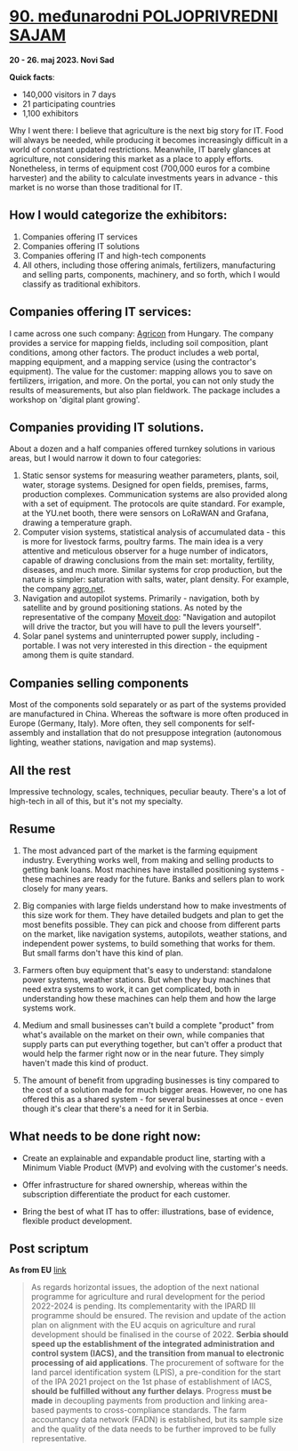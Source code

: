 # [90. međunarodni POLJOPRIVREDNI SAJAM](https://www.sajam.net/sr/kalendar-2023/prolece/90-medjunarodni-poljoprivredni-sajam)

**20 - 26. maj 2023. Novi Sad**

**Quick facts**:

* 140,000 visitors in 7 days
* 21 participating countries
* 1,100 exhibitors

Why I went there: I believe that agriculture is the next big story for IT. Food will always be needed, while producing it becomes increasingly difficult in a world of constant updated restrictions. Meanwhile, IT barely glances at agriculture, not considering this market as a place to apply efforts. Nonetheless, in terms of equipment cost (700,000 euros for a combine harvester) and the ability to calculate investments years in advance - this market is no worse than those traditional for IT.

## How I would categorize the exhibitors:

1. Companies offering IT services
2. Companies offering IT solutions
3. Companies offering IT and high-tech components
4. All others, including those offering animals, fertilizers, manufacturing and selling parts, components, machinery, and so forth, which I would classify as traditional exhibitors.

## Companies offering IT services:

I came across one such company: [Agricon](https://www.agricon.de) from Hungary. The company provides a service for mapping fields, including soil composition, plant conditions, among other factors. The product includes a web portal, mapping equipment, and a mapping service (using the contractor's equipment). The value for the customer: mapping allows you to save on fertilizers, irrigation, and more. On the portal, you can not only study the results of measurements, but also plan fieldwork. The package includes a workshop on 'digital plant growing'.

## Companies providing IT solutions.

About a dozen and a half companies offered turnkey solutions in various areas, but I would narrow it down to four categories:

1. Static sensor systems for measuring weather parameters, plants, soil, water, storage systems. Designed for open fields, premises, farms, production complexes. Communication systems are also provided along with a set of equipment. The protocols are quite standard. For example, at the YU.net booth, there were sensors on LoRaWAN and Grafana, drawing a temperature graph.
2. Computer vision systems, statistical analysis of accumulated data - this is more for livestock farms, poultry farms. The main idea is a very attentive and meticulous observer for a huge number of indicators, capable of drawing conclusions from the main set: mortality, fertility, diseases, and much more. Similar systems for crop production, but the nature is simpler: saturation with salts, water, plant density. For example, the company [agro.net](https://digitalfarming.eu).
3. Navigation and autopilot systems. Primarily - navigation, both by satellite and by ground positioning stations. As noted by the representative of the company [Moveit doo](https://traktorskenavigacije.rs/autopilot/): "Navigation and autopilot will drive the tractor, but you will have to pull the levers yourself".
4. Solar panel systems and uninterrupted power supply, including - portable. I was not very interested in this direction - the equipment among them is quite standard.

## Companies selling components

Most of the components sold separately or as part of the systems provided are manufactured in China. Whereas the software is more often produced in Europe (Germany, Italy). More often, they sell components for self-assembly and installation that do not presuppose integration (autonomous lighting, weather stations, navigation and map systems).

## All the rest

Impressive technology, scales, techniques, peculiar beauty. There's a lot of high-tech in all of this, but it's not my specialty.

## Resume

1. The most advanced part of the market is the farming equipment industry. Everything works well, from making and selling products to getting bank loans. Most machines have installed positioning systems - these machines are ready for the future. Banks and sellers plan to work closely for many years.

2. Big companies with large fields understand how to make investments of this size work for them. They have detailed budgets and plan to get the most benefits possible. They can pick and choose from different parts on the market, like navigation systems, autopilots, weather stations, and independent power systems, to build something that works for them. But small farms don't have this kind of plan.

3. Farmers often buy equipment that's easy to understand: standalone power systems, weather stations. But when they buy machines that need extra systems to work, it can get complicated, both in understanding how these machines can help them and how the large systems work.

4. Medium and small businesses can't build a complete "product" from what's available on the market on their own, while companies that supply parts can put everything together, but can't offer a product that would help the farmer right now or in the near future. They simply haven't made this kind of product.

5. The amount of benefit from upgrading businesses is tiny compared to the cost of a solution made for much bigger areas. However, no one has offered this as a shared system - for several businesses at once - even though it's clear that there's a need for it in Serbia.

## What needs to be done right now:

* Create an explainable and expandable product line, starting with a Minimum Viable Product (MVP) and evolving with the customer's needs.

* Offer infrastructure for shared ownership, whereas within the subscription differentiate the product for each customer.

* Bring the best of what IT has to offer: illustrations, base of evidence, flexible product development.

## Post scriptum

**As from EU** [link](https://neighbourhood-enlargement.ec.europa.eu/system/files/2022-10/Serbia%20Report%202022.pdf)
> As regards horizontal issues, the adoption of the next national programme for agriculture and rural development for the period 2022-2024 is pending. Its complementarity with the IPARD III programme should be ensured. The revision and update of the action plan on alignment with the EU acquis on agriculture and rural development should be finalised in the course of 2022. **Serbia should speed up the establishment of the integrated administration and control system (IACS), and the transition from manual to electronic processing of aid applications**. The procurement of software for the land parcel identification system (LPIS), a pre-condition for the start of the IPA 2021 project on the 1st phase of establishment of IACS, **should be fulfilled without any further delays**. Progress **must be made** in decoupling payments from production and linking area-based payments to cross-compliance standards. The farm accountancy data network (FADN) is established, but its sample size and the quality of the data needs to be further improved to be fully representative.
